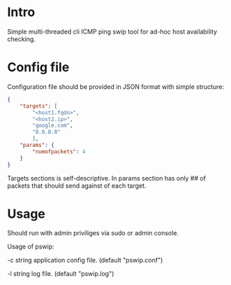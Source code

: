 # Intro

Simple multi-threaded cli ICMP ping swip tool for ad-hoc host availability checking.

# Config file

Configuration file should be provided in JSON format with simple structure:

```json
{
    "targets": [
        "<host1.fqdn>",
        "<host2.ip>",
        "google.com",
        "8.8.8.8"
        ],
    "params": {
        "numofpackets": 4
    }
}
```
Targets sections is self-descriptive.
In params section has only ## of packets that should send against of each target.

# Usage
Should run with admin priviliges via sudo or admin console.

Usage of pswip:
  
  -c string
        application config file. (default "pswip.conf")
  
  -l string
        log file. (default "pswip.log")


